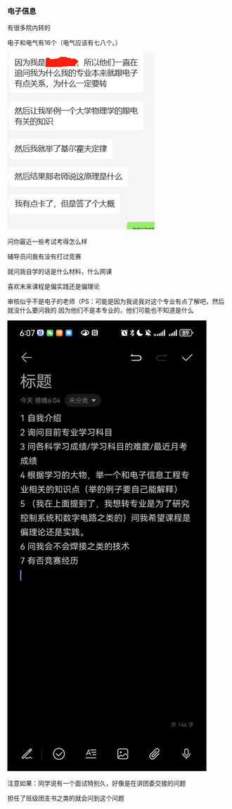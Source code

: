 ### 电子信息

有很多院内转的

电子和电气有16个（电气应该有七八个。）

![1747641278323](./assets/1747641278323.png)

问你最近一些考试考得怎么样

 辅导员问我有没有打过竞赛

就问我自学的话是什么材料，什么网课

喜欢未来课程是偏实践还是偏理论

审核似乎不是电子的老师（PS：可能是因为我说我对这个专业有点了解吧，然后就没什么要问我的 因为他们不是本专业的，他们可能也不知道是什么

![eb842b1e8d3590423872cbc9983e255](./assets/eb842b1e8d3590423872cbc9983e255.jpg)

注意如果：同学说有一个面试特别久，好像是在讲团委交接的问题

担任了班级团支书之类的就会问到这个问题
